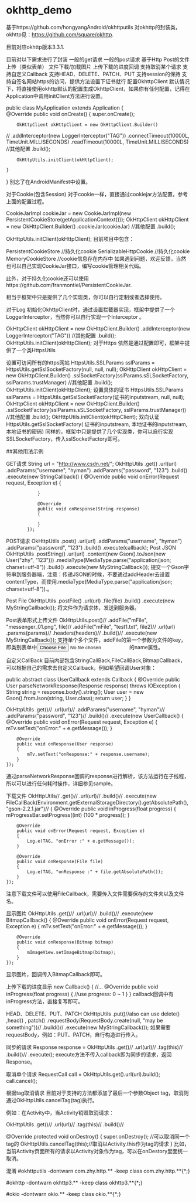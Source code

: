# okhttp_demo
基于https://github.com/hongyangAndroid/okhttputils
对okhttp的封装类，okhttp见：https://github.com/square/okhttp.

目前对应okhttp版本3.3.1.

目前对以下需求进行了封装
一般的get请求
一般的post请求
基于Http Post的文件上传（类似表单）
文件下载/加载图片
上传下载的进度回调
支持取消某个请求
支持自定义Callback
支持HEAD、DELETE、PATCH、PUT
支持session的保持
支持自签名网站https的访问，提供方法设置下证书就行
配置OkhttpClient
默认情况下，将直接使用okhttp默认的配置生成OkhttpClient，如果你有任何配置，记得在Application中调用initClient方法进行设置。

public class MyApplication extends Application
{	
	@Override
    public void onCreate()
    {
        super.onCreate();

        OkHttpClient okHttpClient = new OkHttpClient.Builder()
//                .addInterceptor(new LoggerInterceptor("TAG"))
                  .connectTimeout(10000L, TimeUnit.MILLISECONDS)
                  .readTimeout(10000L, TimeUnit.MILLISECONDS)
                  //其他配置
                 .build();
                 
        OkHttpUtils.initClient(okHttpClient);

    }
}
别忘了在AndroidManifest中设置。

对于Cookie(包含Session)
对于cookie一样，直接通过cookiejar方法配置，参考上面的配置过程。

CookieJarImpl cookieJar = new CookieJarImpl(new PersistentCookieStore(getApplicationContext()));
OkHttpClient okHttpClient = new OkHttpClient.Builder()
          .cookieJar(cookieJar)
          //其他配置
         .build();
                 
OkHttpUtils.initClient(okHttpClient);
目前项目中包含：

PersistentCookieStore //持久化cookie
SerializableHttpCookie //持久化cookie
MemoryCookieStore //cookie信息存在内存中
如果遇到问题，欢迎反馈，当然也可以自己实现CookieJar接口，编写cookie管理相关代码。

此外，对于持久化cookie还可以使用https://github.com/franmontiel/PersistentCookieJar.

相当于框架中只是提供了几个实现类，你可以自行定制或者选择使用。

对于Log
初始化OkhttpClient时，通过设置拦截器实现，框架中提供了一个LoggerInterceptor，当然你可以自行实现一个Interceptor 。

 OkHttpClient okHttpClient = new OkHttpClient.Builder()
       .addInterceptor(new LoggerInterceptor("TAG"))
        //其他配置
        .build();
OkHttpUtils.initClient(okHttpClient);
对于Https
依然是通过配置即可，框架中提供了一个类HttpsUtils

设置可访问所有的https网站
HttpsUtils.SSLParams sslParams = HttpsUtils.getSslSocketFactory(null, null, null);
OkHttpClient okHttpClient = new OkHttpClient.Builder()
        .sslSocketFactory(sslParams.sSLSocketFactory, sslParams.trustManager)
         //其他配置
         .build();
OkHttpUtils.initClient(okHttpClient);
设置具体的证书
HttpsUtils.SSLParams sslParams = HttpsUtils.getSslSocketFactory(证书的inputstream, null, null);
OkHttpClient okHttpClient = new OkHttpClient.Builder()
        .sslSocketFactory(sslParams.sSLSocketFactory, sslParams.trustManager))
         //其他配置
         .build();
OkHttpUtils.initClient(okHttpClient);
双向认证
HttpsUtils.getSslSocketFactory(
	证书的inputstream, 
	本地证书的inputstream, 
	本地证书的密码)
同样的，框架中只是提供了几个实现类，你可以自行实现SSLSocketFactory，传入sslSocketFactory即可。

##其他用法示例

GET请求
String url = "http://www.csdn.net/";
OkHttpUtils
    .get()
    .url(url)
    .addParams("username", "hyman")
    .addParams("password", "123")
    .build()
    .execute(new StringCallback()
	        {
	            @Override
	            public void onError(Request request, Exception e)
	            {
	                
	            }
	
	            @Override
	            public void onResponse(String response)
	            {
	
	            }
	        });
POST请求
 OkHttpUtils
    .post()
    .url(url)
    .addParams("username", "hyman")
    .addParams("password", "123")
    .build()
    .execute(callback);
Post JSON
  OkHttpUtils
    .postString()
    .url(url)
    .content(new Gson().toJson(new User("zhy", "123")))
     .mediaType(MediaType.parse("application/json; charset=utf-8"))
    .build()
    .execute(new MyStringCallback());
提交一个Gson字符串到服务器端，注意：传递JSON的时候，不要通过addHeader去设置contentType，而使用.mediaType(MediaType.parse("application/json; charset=utf-8")).。

Post File
 OkHttpUtils
	.postFile()
	.url(url)
	.file(file)
	.build()
	.execute(new MyStringCallback());
将文件作为请求体，发送到服务器。

Post表单形式上传文件
OkHttpUtils.post()//
    .addFile("mFile", "messenger_01.png", file)//
    .addFile("mFile", "test1.txt", file2)//
    .url(url)
    .params(params)//
    .headers(headers)//
    .build()//
    .execute(new MyStringCallback());
支持单个多个文件，addFile的第一个参数为文件的key，即类别表单中<input type="file" name="mFile"/>的name属性。

自定义CallBack
目前内部包含StringCallBack,FileCallBack,BitmapCallback，可以根据自己的需求去自定义Callback，例如希望回调User对象：

public abstract class UserCallback extends Callback<User>
{
    @Override
    public User parseNetworkResponse(Response response) throws IOException
    {
        String string = response.body().string();
        User user = new Gson().fromJson(string, User.class);
        return user;
    }
}

 OkHttpUtils
    .get()//
    .url(url)//
    .addParams("username", "hyman")//
    .addParams("password", "123")//
    .build()//
    .execute(new UserCallback()
    {
        @Override
        public void onError(Request request, Exception e)
        {
            mTv.setText("onError:" + e.getMessage());
        }

        @Override
        public void onResponse(User response)
        {
            mTv.setText("onResponse:" + response.username);
        }
    });
通过parseNetworkResponse回调的response进行解析，该方法运行在子线程，所以可以进行任何耗时操作，详细参见sample。

下载文件
 OkHttpUtils//
	.get()//
	.url(url)//
	.build()//
	.execute(new FileCallBack(Environment.getExternalStorageDirectory().getAbsolutePath(), "gson-2.2.1.jar")//
	{
	    @Override
	    public void inProgress(float progress)
	    {
	        mProgressBar.setProgress((int) (100 * progress));
	    }
	
	    @Override
	    public void onError(Request request, Exception e)
	    {
	        Log.e(TAG, "onError :" + e.getMessage());
	    }
	
	    @Override
	    public void onResponse(File file)
	    {
	        Log.e(TAG, "onResponse :" + file.getAbsolutePath());
	    }
	});
注意下载文件可以使用FileCallback，需要传入文件需要保存的文件夹以及文件名。

显示图片
 OkHttpUtils
    .get()//
    .url(url)//
    .build()//
    .execute(new BitmapCallback()
    {
        @Override
        public void onError(Request request, Exception e)
        {
            mTv.setText("onError:" + e.getMessage());
        }

        @Override
        public void onResponse(Bitmap bitmap)
        {
            mImageView.setImageBitmap(bitmap);
        }
    });
显示图片，回调传入BitmapCallback即可。

上传下载的进度显示
new Callback<T>()
{
    //...
    @Override
    public void inProgress(float progress)
    {
       //use progress: 0 ~ 1
    }
}
callback回调中有inProgress方法，直接复写即可。

HEAD、DELETE、PUT、PATCH
OkHttpUtils
     .put()//also can use delete() ,head() , patch()
     .requestBody(RequestBody.create(null, "may be something"))//
     .build()//
     .execute(new MyStringCallback());
如果需要requestBody，例如：PUT、PATCH，自行构造进行传入。

同步的请求
 Response response = OkHttpUtils
    .get()//
    .url(url)//
    .tag(this)//
    .build()//
    .execute();
execute方法不传入callback即为同步的请求，返回Response。

取消单个请求
 RequestCall call = OkHttpUtils.get().url(url).build();
 call.cancel();
 
根据tag取消请求
目前对于支持的方法都添加了最后一个参数Object tag，取消则通过OkHttpUtils.cancelTag(tag)执行。

例如：在Activity中，当Activity销毁取消请求：

OkHttpUtils
    .get()//
    .url(url)//
    .tag(this)//
    .build()//

@Override
protected void onDestroy()
{
    super.onDestroy();
    //可以取消同一个tag的
    OkHttpUtils.cancelTag(this);//取消以Activity.this作为tag的请求
}
比如，当前Activity页面所有的请求以Activity对象作为tag，可以在onDestory里面统一取消。

混淆
#okhttputils
-dontwarn com.zhy.http.**
-keep class com.zhy.http.**{*;}


#okhttp
-dontwarn okhttp3.**
-keep class okhttp3.**{*;}


#okio
-dontwarn okio.**
-keep class okio.**{*;}
